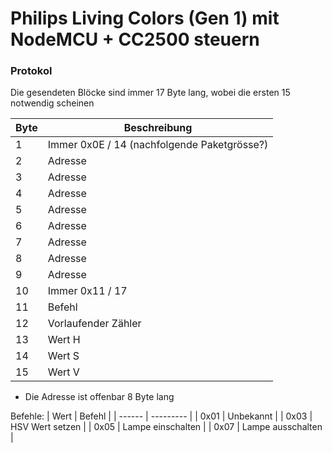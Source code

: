 # Philips Living Colors (Gen 1) mit NodeMCU + CC2500 steuern

### Protokol
Die gesendeten Blöcke sind immer 17 Byte lang, wobei die ersten 15 notwendig scheinen

| Byte  | Beschreibung |
| ------ | --------- |
| 1  | Immer 0x0E / 14 (nachfolgende Paketgrösse?) |
| 2  | Adresse  |
| 3  | Adresse  |
| 4  | Adresse  |
| 5  | Adresse  |
| 6  | Adresse  |
| 7  | Adresse  |
| 8  | Adresse  |
| 9  | Adresse  |
| 10  | Immer 0x11 / 17  |
| 11  | Befehl   |
| 12  | Vorlaufender Zähler  |
| 13  | Wert H  |
| 14  | Wert S  |
| 15  | Wert V  |

* Die Adresse ist offenbar 8 Byte lang

Befehle: 
| Wert  | Befehl |
| ------ | --------- |
| 0x01 | Unbekannt |
| 0x03 | HSV Wert setzen |
| 0x05 | Lampe einschalten |
| 0x07 | Lampe ausschalten |